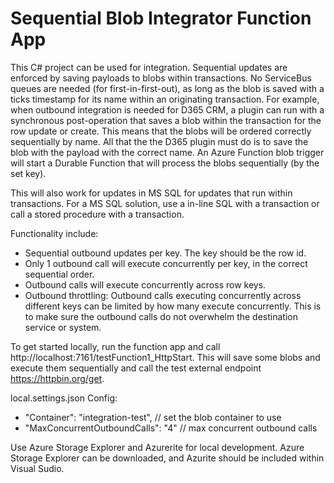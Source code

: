 # Sequential Blob Integrator Function App

This C# project can be used for integration. Sequential updates are enforced by saving payloads to blobs within transactions. No ServiceBus queues are needed (for first-in-first-out), as long as the blob is saved with a ticks timestamp for its name within an originating transaction. For example, when outbound integration is needed for D365 CRM, a plugin can run with a synchronous post-operation that saves a blob within the transaction for the row update or create. This means that the blobs will be ordered correctly sequentially by name. All that the the D365 plugin must do is to save the blob with the payload with the correct name. An Azure Function blob trigger will start a Durable Function that will process the blobs sequentially (by the set key).

This will also work for updates in MS SQL for updates that run within transactions. For a MS SQL solution, use a in-line SQL with a transaction or call a stored procedure with a transaction.

Functionality include:

- Sequential outbound updates per key. The key should be the row id.
- Only 1 outbound call will execute concurrently per key, in the correct sequential order.
- Outbound calls will execute concurrently across row keys.
- Outbound throttling: Outbound calls executing concurrently across different keys can be limited by how many execute concurrently. This is to make sure the outbound calls do not overwhelm the destination service or system.

To get started locally, run the function app and call http://localhost:7161/testFunction1_HttpStart. This will save some blobs and execute them sequentially and call the test external endpoint https://httpbin.org/get.

local.settings.json Config:

- "Container": "integration-test", // set the blob container to use
- "MaxConcurrentOutboundCalls": "4" // max concurrent outbound calls

Use Azure Storage Explorer and Azurerite for local development. Azure Storage Explorer can be downloaded, and Azurite should be included within Visual Sudio.
